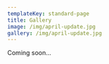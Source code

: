 ```yaml
---
templateKey: standard-page
title: Gallery
image: /img/april-update.jpg
gallery: /img/april-update.jpg
---
```

Coming soon...
